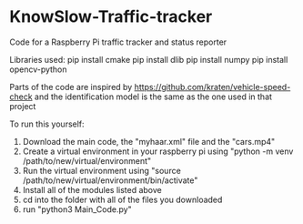 # KnowSlow-Traffic-tracker

Code for a Raspberry Pi traffic tracker and status reporter

Libraries used:
pip install cmake
pip install dlib
pip install numpy
pip install opencv-python

Parts of the code are inspired by https://github.com/kraten/vehicle-speed-check and the identification model is the same as the one used in that project

To run this yourself:
1. Download the main code, the "myhaar.xml" file and the "cars.mp4"
2. Create a virtual environment in your raspberry pi using "python -m venv /path/to/new/virtual/environment"
3. Run the virtual environment using "source /path/to/new/virtual/environment/bin/activate"
4. Install all of the modules listed above
5. cd into the folder with all of the files you downloaded
6. run "python3 Main_Code.py"
